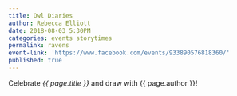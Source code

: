 ```yaml
---
title: Owl Diaries
author: Rebecca Elliott
date: 2018-08-03 5:30PM
categories: events storytimes
permalink: ravens
event-link: 'https://www.facebook.com/events/933890576818360/'
published: true
---
```

Celebrate *{{ page.title }}* and draw with {{ page.author }}!
